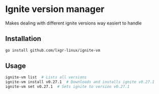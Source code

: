 # Ignite version manager
Makes dealing with different ignite versions way easiert to handle

## Installation
```bash
go install github.com/lxgr-linux/ignite-vm
```

## Usage
```bash
ignite-vm list  # Lists all versions
ignite-vm install v0.27.1  # Downloads and installs ignite v0.27.1
ignite-vm set v0.27.1  # Sets ignite to version v0.27.1
```